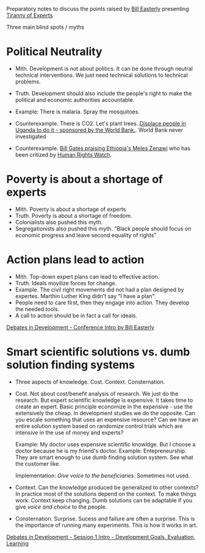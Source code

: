 Preparatory notes to discuss the points raised by [Bill Easterly](http://williameasterly.org/) presenting [Tiranny of Experts](https://www.youtube.com/watch?v=GEFEmwp7NO8)

Three main blind spots / myths

# Political Neutrality 
  * Mith. Development is not about politics. It can be done through neutral
  technical interventions. We just need technical solutions to
  technical problems. 
  * Truth. Development should also include the
   people's right to make the political and economic authorities
   accountable.
  * Example: There is malaria. Spray the mosquitoes.
  * Counterexample. There is CO2. Let's plant trees. [Displace people
  in Uganda to do
  it - sponsored by the World Bank.](http://www.theguardian.com/environment/2011/sep/22/uganda-farmer-land-gave-me-everything). 
  World Bank never investigated

  * Counterexample. [Bill Gates praising Ethiopia's Meles
   Zenawi](http://hornaffairs.com/en/2012/05/10/bill-gates-writes-praising-ethiopias-leadership-and-progress/)
   who has been critized by [Human Rights
   Watch](https://en.wikipedia.org/wiki/Meles_Zenawi#Criticism_and_scandals). 
  
# Poverty is about a shortage of experts 
  * Mith. Poverty is about a shortage of experts 
  * Truth. Poverty is about a shortage of freedom.
  * Colonialists also pushed this myth.
  * Segregationists also pushed this myth. "Black people should focus
  on economic progress and leave second equality of rights"

# Action plans lead to action
  * Mith. Top-down expert plans can lead to effective action.
  * Truth. Ideals movilize forces for change. 
  * Example. The civil right movements did not had a plan designed by
  expertes. Marthin Luther King didn't say "I have a plan".
  * People need to care first, then they engage into action. They
  develop the needed tools. 
  * A call to action should be in fact a call for ideals.



[Debates in Development - Conference Intro by Bill
Easterly](https://www.youtube.com/watch?v=U0Bq7uipqgM)

# Smart scientific solutions vs. dumb solution finding systems

* Three aspects of knowledge. Cost. Context. Consternation.

* Cost. Not about cost/benefit analysis of research. We just do the
  research. But expert scientific knowledge is expensive. It takes
  time to create an expert.  Basic principle economize in the
  expensive - use the extensively the cheap. In development studies we
  do the opposite. Can you escale something that uses an expensive resource?
  Can we have an entire solution system based on randomize control
  trials which are intensive in the use of money and experts?

  Example: My doctor uses expensive scientific knowldge. But I choose
  a doctor because he is my friend's doctor.
  Example: Entepreneurship. They are smart enough to use dumb finding
  solution system. See what the customer like.

  Implementation: *Give voice to the beneficiaries*. Sometimes not
  used.

* Context. Can the knowledge produced be generalized to other
  contexts? In practice most of the solutions depend on the context. 
  To make things work. Context keep changing. Dumb solutions can be
  adaptable if you give *voice and choice* to the people. 
  
* Consternation. Surprise. Sucess and failure are often a
  surprise. This is the importance of running many experiments. This
  is how it works in art. 


[Debates in Development - Session 1 Intro - Development Goals, Evaluation, Learning](https://www.youtube.com/watch?v=fkwDz_7Wbh8)
  